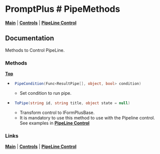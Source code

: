 # PromptPlus # PipeMethods
[**Main**](index.md#help) | 
[**Controls**](index.md#apis) |
[**PipeLine Control**](pipeline)

## Documentation
Methods to Control PipeLine.

### Methods
[**Top**](#promptplus--pipemethods)

- ```csharp
   PipeCondition(Func<ResultPipe[], object, bool> condition)
  ``` 
  - Set condition to run pipe.
- ```csharp
   ToPipe(string id, string title, object state = null)
  ``` 
  - Transform control to IFormPlusBase.
  - It is mandatory to use this method to use with the Pipeline control. See examples in [**PipeLine Control**](pipeline)

### Links
[**Main**](index.md#help) | 
[**Controls**](index.md#apis) |
[**PipeLine Control**](pipeline)


